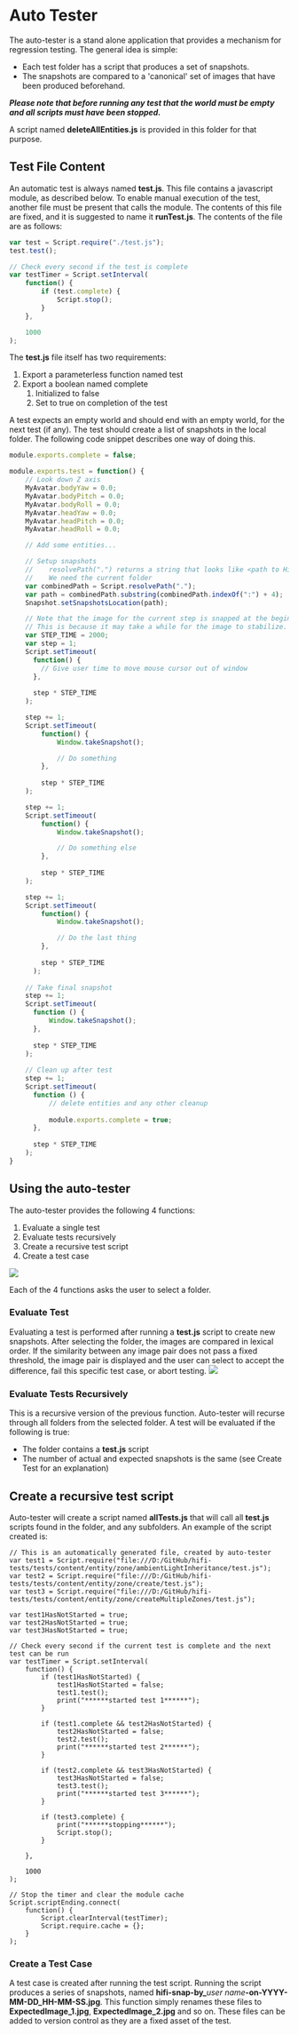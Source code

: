 # Auto Tester

The auto-tester is a stand alone application that provides a mechanism for regression testing.  The general idea is simple:
* Each test folder has a script that produces a set of snapshots.
* The snapshots are compared to a 'canonical' set of images that have been produced beforehand.

***Please note that before running any test that the world must be empty and all scripts must have been stopped.***

A script named **deleteAllEntities.js** is provided in this folder for that purpose.

## Test File Content
An automatic test is always named **test.js**.  This file contains a javascript module, as described below.  To enable manual execution of the test, another file must be present that calls the module.  The contents of this file are fixed, and it is suggested to name it **runTest.js**.  The contents of the file are as follows:

```javascript
var test = Script.require("./test.js");
test.test();

// Check every second if the test is complete
var testTimer = Script.setInterval(
    function() {
        if (test.complete) {
            Script.stop();
        }
    },

    1000
);

```

The **test.js** file itself has two requirements:
1. Export a parameterless function named test
2. Export a boolean named complete
    1. Initialized to false
    2. Set to true on completion of the test
    
    
A test expects an empty world and should end with an empty world, for the next test (if any).  The test should create a list of snapshots in the local folder.  The following code snippet describes one way of doing this.

```javascript
module.exports.complete = false;

module.exports.test = function() {
    // Look down Z axis 
    MyAvatar.bodyYaw = 0.0;
    MyAvatar.bodyPitch = 0.0;
    MyAvatar.bodyRoll = 0.0;
    MyAvatar.headYaw = 0.0;
    MyAvatar.headPitch = 0.0;
    MyAvatar.headRoll = 0.0;

    // Add some entities...

    // Setup snapshots
    //    resolvePath(".") returns a string that looks like <path to High Fidelity resource folder> + "file:/" + <current folder>
    //    We need the current folder
    var combinedPath = Script.resolvePath(".");
    var path = combinedPath.substring(combinedPath.indexOf(":") + 4);
    Snapshot.setSnapshotsLocation(path);

    // Note that the image for the current step is snapped at the beginning of the next step.
    // This is because it may take a while for the image to stabilize.
    var STEP_TIME = 2000;
    var step = 1;
    Script.setTimeout(
      function() {
        // Give user time to move mouse cursor out of window
      }, 
        
      step * STEP_TIME
    );

    step += 1;
    Script.setTimeout(
        function() {
            Window.takeSnapshot();

            // Do something
        }, 
          
        step * STEP_TIME
    );

    step += 1;
    Script.setTimeout(
        function() {
            Window.takeSnapshot();

            // Do something else
        }, 
          
        step * STEP_TIME
    );

    step += 1;
    Script.setTimeout(
        function() {
            Window.takeSnapshot();

            // Do the last thing
        }, 
          
        step * STEP_TIME
      );
      
    // Take final snapshot
    step += 1;
    Script.setTimeout(
      function () {
          Window.takeSnapshot();
      },
      
      step * STEP_TIME
    );
      
    // Clean up after test
    step += 1;
    Script.setTimeout(
      function () {
          // delete entities and any other cleanup
          
          module.exports.complete = true;
      },
      
      step * STEP_TIME
    );
}

```
## Using the auto-tester
The auto-tester provides the following 4 functions:
1. Evaluate a single test
2. Evaluate tests recursively
3. Create a recursive test script
4. Create a test case

![](./autoTesterUI.png)

Each of the 4 functions asks the user to select a folder.

### Evaluate Test
Evaluating a test is performed after running a **test.js** script to create new snapshots.  After selecting the folder, the images are compared in lexical order.  If the similarity between any image pair does not pass a fixed threshold, the image pair is displayed and the user can select to accept the difference, fail this specific test case, or abort testing.
![](./autoTesterMismatchExample.png)
### Evaluate Tests Recursively
This is a recursive version of the previous function.  Auto-tester will recurse through all folders from the selected folder.  A test will be evaluated if the following is true:
* The folder contains a **test.js** script
* The number of actual and expected snapshots is the same (see Create Test for an explanation)
## Create a recursive test script
Auto-tester will create a script named **allTests.js** that will call all **test.js** scripts found in the folder, and any subfolders.  An example of the script created is:
```
// This is an automatically generated file, created by auto-tester
var test1 = Script.require("file:///D:/GitHub/hifi-tests/tests/content/entity/zone/ambientLightInheritance/test.js");
var test2 = Script.require("file:///D:/GitHub/hifi-tests/tests/content/entity/zone/create/test.js");
var test3 = Script.require("file:///D:/GitHub/hifi-tests/tests/content/entity/zone/createMultipleZones/test.js");

var test1HasNotStarted = true;
var test2HasNotStarted = true;
var test3HasNotStarted = true;

// Check every second if the current test is complete and the next test can be run
var testTimer = Script.setInterval(
    function() {
        if (test1HasNotStarted) {
            test1HasNotStarted = false;
            test1.test();
            print("******started test 1******");
        }

        if (test1.complete && test2HasNotStarted) {
            test2HasNotStarted = false;
            test2.test();
            print("******started test 2******");
        }

        if (test2.complete && test3HasNotStarted) {
            test3HasNotStarted = false;
            test3.test();
            print("******started test 3******");
        }

        if (test3.complete) {
            print("******stopping******");
            Script.stop();
        }

    },

    1000
);

// Stop the timer and clear the module cache
Script.scriptEnding.connect(
    function() {
        Script.clearInterval(testTimer);
        Script.require.cache = {};
    }
);
```
### Create a Test Case
A test case is created after running the test script.  Running the script produces a series of snapshots, named **hifi-snap-by_**_user name_**-on-YYYY-MM-DD_HH-MM-SS.jpg**.  This function simply renames these files to **ExpectedImage_1.jpg**, **ExpectedImage_2.jpg** and so on.  These files can be added to version control as they are a fixed asset of the test.
